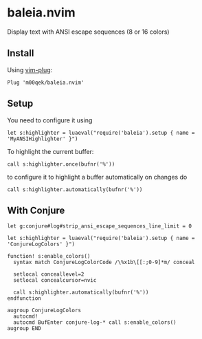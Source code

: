 # baleia.nvim

Display text with ANSI escape sequences (8 or 16 colors)

## Install

Using [vim-plug](https://github.com/junegunn/vim-plug):

```vim
Plug 'm00qek/baleia.nvim'
```

## Setup

You need to configure it using 

```vim
let s:highlighter = luaeval("require('baleia').setup { name = 'MyANSIHighlighter' }")
```

To highlight the current buffer:

```vim
call s:highlighter.once(bufnr('%'))
```

to configure it to highlight a buffer automatically on changes do 

```vim
call s:highlighter.automatically(bufnr('%'))
```

## With Conjure

```vim
let g:conjure#log#strip_ansi_escape_sequences_line_limit = 0

let s:highlighter = luaeval("require('baleia').setup { name = 'ConjureLogColors' }")

function! s:enable_colors() 
  syntax match ConjureLogColorCode /\%x1b\[[:;0-9]*m/ conceal

  setlocal conceallevel=2
  setlocal concealcursor=nvic

  call s:highlighter.automatically(bufnr('%'))
endfunction

augroup ConjureLogColors
  autocmd!
  autocmd BufEnter conjure-log-* call s:enable_colors()
augroup END
```
